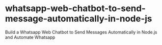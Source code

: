 # whatsapp-web-chatbot-to-send-message-automatically-in-node-js
Build a Whatsapp Web Chatbot to Send Messages Automatically in Node.js and Automate Whatsapp
